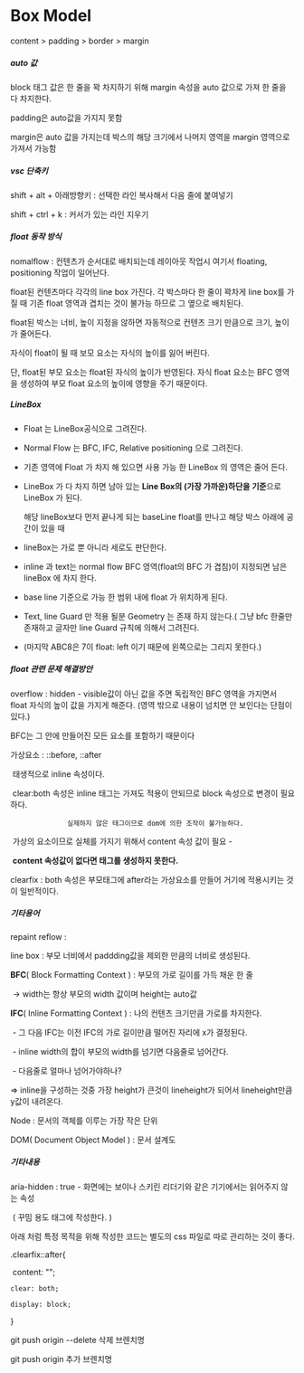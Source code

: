 # Box Model

content > padding > border > margin



##### auto 값

block 태그 값은 한 줄을 꽉 차지하기 위해 margin 속성을 auto 값으로 가져 한 줄을 다 차지한다.

padding은 auto값을 가지지 못함

margin은 auto 값을 가지는데 박스의 해당 크기에서 나머지 영역을 margin 영역으로 가져서 가능함



 	

##### vsc 단축키

shift + alt + 아래방향키 : 선택한 라인 복사해서 다음 줄에 붙여넣기

shift + ctrl + k : 커서가 있는 라인 지우기



##### float 동작 방식

nomalflow : 컨텐츠가 순서대로 배치되는데 레이아웃 작업시 여기서 floating, positioning 작업이 일어난다.

float된 컨텐츠마다 각각의 line box 가진다. 각 박스마다 한 줄이 꽉차게 line box를 가질 때 기존 float 영역과 겹치는 것이 불가능 하므로 그 옆으로 배치된다. 

float된 박스는 너비, 높이 지정을 않하면 자동적으로 컨텐츠 크기 만큼으로 크기, 높이가 줄어든다.

자식이 float이 될 때 보모 요소는 자식의 높이를 잃어 버린다.

단, float된 부모 요소는 float된 자식의 높이가 반영된다. 자식 float 요소는 BFC 영역을 생성하여 부모 float 요소의 높이에 영향을 주기 때문이다.



##### LineBox

- Float 는 LineBox공식으로 그려진다.

- Normal Flow 는 BFC, IFC, Relative positioning 으로 그려진다.

- 기존 영역에 Float 가 차지 해 있으면 사용 가능 한 LineBox 의 영역은 줄어 든다.

- LineBox 가 다 차지 하면 남아 있는 **Line Box의 (가장 가까운)하단을 기준**으로 LineBox 가 된다.

  해당 lineBox보다 먼저 끝나게 되는 baseLine float를 만나고 해당 박스 아래에 공간이 있을 때

- lineBox는 가로 뿐 아니라 세로도 판단한다.

- inline 과 text는 normal flow BFC 영역(float의 BFC 가 겹침)이 지정되면 남은 lineBox 에 차지 한다.

- base line 기준으로 가능 한 범위 내에 float 가 위치하게 된다.

- Text, line Guard 만 적용 될분 Geometry 는 존재 하지 않는다.( 그냥 bfc 한줄만 존재하고 글자만 line Guard 규칙에 의해서 그려진다.

- (마지막 ABC8은 7이 float: left 이기 때문에 왼쪽으로는 그리지 못한다.)



##### float 관련 문제 해결방안

overflow : hidden - visible값이 아닌 값을 주면 독립적인 BFC 영역을 가지면서 float 자식의 높이 값을 가지게 해준다. (영역 밖으로 내용이 넘치면 안 보인다는 단점이 있다.)

BFC는 그 안에 만들어진 모든 요소를 포함하기 때문이다



가상요소 :  ::before, ::after 

​				    태생적으로 inline 속성이다.

​                    clear:both 속성은 inline 태그는 가져도 적용이 안되므로 block 속성으로 변경이 필요하다.

  				  실제하지 않은 태그이므로 dom에 의한 조작이 불가능하다.

​					가상의 요소이므로 실체를 가지기 위해서 content 속성 값이 필요 - 

​				    **content 속성값이 없다면 태그를 생성하지 못한다.**

clearfix : both 속성은 부모태그에 after라는 가상요소를 만들어 거기에 적용시키는 것이 일반적이다.





##### 기타용어

repaint reflow :

line box : 부모 너비에서 paddding값을 제외한 만큼의 너비로 생성된다. 

**BFC**( Block Formatting Context ) : 부모의 가로 길이를 가득 채운 한 줄

​        -> width는 항상 부모의 width 값이며 height는 auto값

**IFC**( Inline Formatting Context ) : 나의 컨텐츠 크기만큼 가로를 차지한다. 

​	- 그 다음 IFC는 이전 IFC의 가로 길이만큼 떨어진 자리에 x가 결정된다. 

​	- inline width의 합이 부모의 width를 넘기면 다음줄로 넘어간다.

​	- 다음줄로 얼마나 넘어가야하나? 

=> inline을 구성하는 것중 가장 height가 큰것이 lineheight가 되어서 lineheight만큼 y값이 내려온다.

Node : 문서의 객체를 이루는 가장 작은 단위

DOM( Document Object Model ) : 문서 설계도





##### 기타내용

aria-hidden : true - 화면에는 보이나 스키린 리더기와 같은 기기에서는 읽어주지 않는 속성 

​								  ( 꾸밈 용도 태그에 작성한다. )



아래 처럼 특정 목적을 위해 작성한 코드는 별도의 css 파일로 따로 관리하는 것이 좋다.

.clearfix::after{

​	 content: "";

 	clear: both;

 	display: block;

}

git push origin --delete 삭제 브렌치명

git push origin 추가 브렌치명